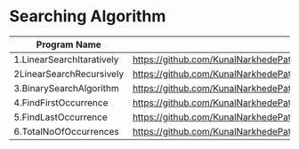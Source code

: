 # Searching Algorithm

| Program Name             | Link Of Souce code                                                                   |
| ----------------- | ------------------------------------------------------------------ |
1.LinearSearchItaratively   |https://github.com/KunalNarkhedePatil/LogicBuilding/blob/main/SearchingTechniques/LinearSearchAlgorithm.cpp
2LinearSearchRecursively   |https://github.com/KunalNarkhedePatil/LogicBuilding/blob/main/SearchingTechniques/LinearSearchAlgorithm.cpp
3.BinarySearchAlgorithm   |https://github.com/KunalNarkhedePatil/LogicBuilding/blob/main/SearchingTechniques/BinarySearchAlgorithm.cpp
4.FindFirstOccurrence   |https://github.com/KunalNarkhedePatil/LogicBuilding/blob/main/SearchingTechniques/FindFirstOccurrence.cpp
5.FindLastOccurrence   |https://github.com/KunalNarkhedePatil/LogicBuilding/blob/main/SearchingTechniques/FindLastOccurrence.cpp
6.TotalNoOfOccurrences   |https://github.com/KunalNarkhedePatil/LogicBuilding/blob/main/SearchingTechniques/TotalNoOfOccurrences.cpp
